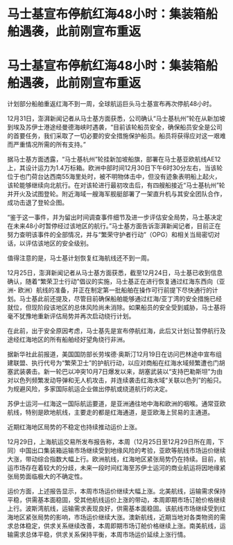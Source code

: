 # 马士基宣布停航红海48小时：集装箱船舶遇袭，此前刚宣布重返

# 马士基宣布停航红海48小时：集装箱船舶遇袭，此前刚宣布重返

计划部分船舶重返红海不到一周，全球航运巨头马士基宣布再次停航48小时。

12月31日，澎湃新闻记者从马士基方面获悉，公司确认“马士基杭州”轮在从新加坡到埃及苏伊士港途经曼德海峡时遇袭，“目前该轮船员安全，确保船员安全是公司的首要任务，我们采取了一切必要的安全措施保护船员。船员将获得应对这一艰难而严重情况所需的所有支持。”

据马士基方面透露，“马士基杭州”轮挂新加坡船旗，部署在马士基亚欧航线AE12上，其设计运力为1.4万标箱。欧洲中部时间12月30日下午6时30分左右，当该轮位于也门荷台达西南55海里处时，被不明物体击中，但没有迹象表明船上起火，该轮能够继续向北航行。在对该轮进行最初攻击后，有四艘船接近“马士基杭州”轮并开火及试图登轮。附近海域一艘海军舰艇部署了一架直升机与其安全团队合作，成功击退了登轮企图。

“鉴于这一事件，并为留出时间调查事件细节及进一步评估安全局势，马士基决定在未来48小时暂停经过该地区的航行。”马士基方面告诉澎湃新闻记者，目前正在努力查明该事件的全部情况，并与“繁荣守护者行动”（OPG）和相关当局密切对话，以评估该地区的安全级别。

值得注意的是，马士基计划恢复红海航线还不到一周。

12月25日，澎湃新闻记者从马士基方面获悉，截至12月24日，马士基已收到信息确认，随着“繁荣卫士行动”倡议的实施，马士基正在进行恢复通过红海东西向（亚洲-
欧洲）航线的准备，并正在制定第一批船舶在操作可行前提下尽快通行的计划。马士基此前还提及，尽管目前确保船舶能够通过红海/亚丁湾的安全措施已经就位，但现阶段该地区的总体风险尚未消除。如果船员的安全受到威胁，马士基将毫不犹豫地重新评估局势并再次启动绕行计划。

在此前，出于安全原因考虑，马士基先是宣布停航红海，此后又计划让暂停航行及途经红海地区的所有船舶经好望角绕行非洲。

据新华社此前报道，美国国防部长劳埃德·奥斯汀12月19日在访问巴林途中宣布组建联盟、执行代号为“繁荣卫士”的护航行动，以应对商船在红海水域频繁遭也门胡塞武装袭击。新一轮巴以冲突10月7日爆发以来，胡塞武装以“支持巴勒斯坦”为由对以色列频繁发动导弹和无人机攻击，并连续袭击红海水域“关联以色列”的船只。为规避风险，多家国际航运企业做出停航或绕道航行的决定。

苏伊士运河—红海这一国际航运要道，是亚洲通往地中海和欧洲的咽喉。通常亚欧航线，特别是欧地航线，主要走的都是红海通道，是亚欧海上贸易的主通道。

近期红海地区局势的不稳定也持续推动运价上涨。

12月29日，上海航运交易所发布报告称，本周（12月25日至12月29日所在周，下同）中国出口集装箱运输市场继续受到地缘风险的考验，亚欧等航线市场运价继续大涨，带动综合指数大幅上行。欧洲航线，红海地区紧张局势仍在持续。目前，航运市场存在着较大的分歧，未来一段时间红海至苏伊士运河的商业航运将因地缘紧张局势面临极大的不确定性。

运价方面，上述报告显示，本周市场运价继续大幅上涨。北美航线，运输需求保持平稳，供需基本面稳固，受其他航线运价上涨的带动，本周即期市场订舱价格继续上行。波斯湾航线，运输需求表现良好，供需基本面稳固。该航线市场继续受到红海地区紧张局势的影响，市场运价继续大涨。澳新航线，近期当地对各类物资的需求总体稳定，供求关系继续改善，本周即期市场订舱价格继续上涨。南美航线，运输需求总体平稳，供求关系保持平衡，本周市场运价延续上涨行情。

